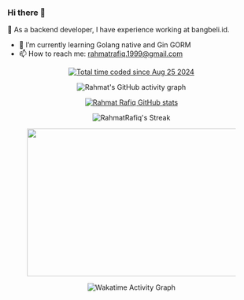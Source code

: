 ### Hi there 👋

<!--
**RahmatRafiq/RahmatRafiq** is a ✨ _special_ ✨ repository because its `README.md` (this file) appears on your GitHub profile.

Here are some ideas to get you started:

- 🔭 I’m currently working on bangbeli.id
- 🌱 I’m currently learning golang native
- 👯 I’m looking to collaborate on ...
- 🤔 I’m looking for help with ...
- 💬 Ask me about ...
- 📫 How to reach me: ...
- 😄 Pronouns: ...
- ⚡ Fun fact: ...
-->

🔭 As a backend developer, I have experience working at bangbeli.id.
- 🌱 I’m currently learning Golang native and Gin GORM
- 📫 How to reach me: rahmatrafiq.1999@gmail.com

<div align="center">
  
<a href="https://wakatime.com/@d053aa95-489d-46ed-889c-dc65a7b8a2df"><img src="https://wakatime.com/badge/user/d053aa95-489d-46ed-889c-dc65a7b8a2df.svg" alt="Total time coded since Aug 25 2024" /></a>
  
![Rahmat's GitHub activity graph](https://github-profile-summary-cards.vercel.app/api/cards/most-commit-language?username=RahmatRafiq&theme=tokyonight&show_icons=true&cache_seconds=1800)
  
[![Rahmat Rafiq GitHub stats](https://github-readme-stats.vercel.app/api?username=RahmatRafiq&theme=tokyonight&show_icons=true&cache_seconds=1800)](https://github.com/RahmatRafiq)
 
![RahmatRafiq's Streak](https://github-readme-streak-stats.herokuapp.com/?user=RahmatRafiq&theme=tokyonight&show_icons=true&cache_seconds=1800)

<figure>
  <img src="https://wakatime.com/share/@RahmatRafiq/7c07f5b3-34f3-499b-88d7-e4dce3f01688.svg" width="600" height="300">
</figure>

<figure>
  <img src="https://wakatime.com/share/@d053aa95-489d-46ed-889c-dc65a7b8a2df/1a32ecb3-fd56-41dd-a4b4-dd5b54bf9b30.svg" alt="Wakatime Activity Graph" >
</figure>
 
</div>
